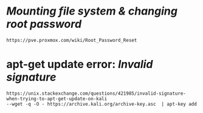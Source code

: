 # *Mounting file system & changing root password*
    https://pve.proxmox.com/wiki/Root_Password_Reset

# apt-get update error: *Invalid signature*
    https://unix.stackexchange.com/questions/421985/invalid-signature-when-trying-to-apt-get-update-on-kali
    --wget -q -O - https://archive.kali.org/archive-key.asc  | apt-key add
